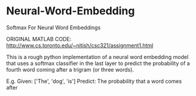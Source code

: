 Neural-Word-Embedding
=====================

Softmax For Neural Word Embeddings

ORIGINAL MATLAB CODE:
http://www.cs.toronto.edu/~nitish/csc321/assignment1.html

This is a rough python implementation of a neural word embedding model that uses a softmax classifier in the last layer to predict
the probability of a fourth word coming after a trigram (or three words).

E.g.
Given:
  ['The', 'dog', 'is'] 
Predict:
  The probability that a word comes after
